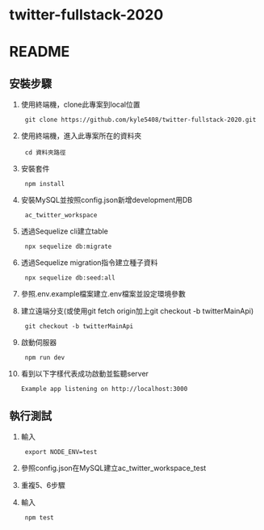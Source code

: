 # twitter-fullstack-2020

# README

## 安裝步驟
1. 使用終端機，clone此專案到local位置


        git clone https://github.com/kyle5408/twitter-fullstack-2020.git
2. 使用終端機，進入此專案所在的資料夾


        cd 資料夾路徑

3. 安裝套件


        npm install
4. 安裝MySQL並按照config.json新增development用DB


        ac_twitter_workspace
5. 透過Sequelize cli建立table


        npx sequelize db:migrate

6. 透過Sequelize migration指令建立種子資料


        npx sequelize db:seed:all

7. 參照.env.example檔案建立.env檔案並設定環境參數

8. 建立遠端分支(或使用git fetch origin加上git checkout -b twitterMainApi)

        git checkout -b twitterMainApi
9. 啟動伺服器



        npm run dev
10. 看到以下字樣代表成功啟動並監聽server


        Example app listening on http://localhost:3000
        
## 執行測試
1. 輸入


        export NODE_ENV=test
2. 參照config.json在MySQL建立ac_twitter_workspace_test
3. 重複5、6步驟
4. 輸入
   
   
        npm test
